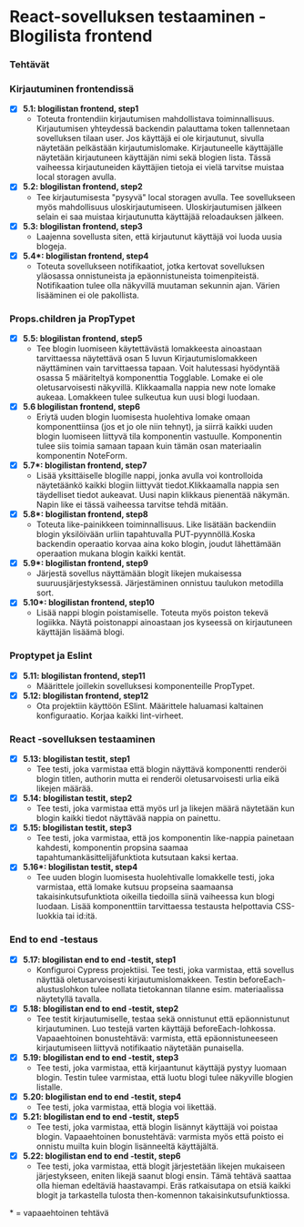 # React-sovelluksen testaaminen - Blogilista frontend

### Tehtävät

### Kirjautuminen frontendissä
* [x] **5.1: blogilistan frontend, step1**
  * Toteuta frontendiin kirjautumisen mahdollistava toiminnallisuus. Kirjautumisen yhteydessä backendin palauttama token tallennetaan sovelluksen tilaan user. Jos käyttäjä ei ole kirjautunut, sivulla näytetään pelkästään kirjautumislomake. Kirjautuneelle käyttäjälle näytetään kirjautuneen käyttäjän nimi sekä blogien lista. Tässä vaiheessa kirjautuneiden käyttäjien tietoja ei vielä tarvitse muistaa local storagen avulla.
* [x] **5.2: blogilistan frontend, step2**
  * Tee kirjautumisesta "pysyvä" local storagen avulla. Tee sovellukseen myös mahdollisuus uloskirjautumiseen. Uloskirjautumisen jälkeen selain ei saa muistaa kirjautunutta käyttäjää reloadauksen jälkeen.
* [x] **5.3: blogilistan frontend, step3**
  * Laajenna sovellusta siten, että kirjautunut käyttäjä voi luoda uusia blogeja.
* [x] **5.4\*: blogilistan frontend, step4**
  * Toteuta sovellukseen notifikaatiot, jotka kertovat sovelluksen yläosassa onnistuneista ja epäonnistuneista toimenpiteistä. Notifikaation tulee olla näkyvillä muutaman sekunnin ajan. Värien lisääminen ei ole pakollista.


### Props.children ja PropTypet
* [x] **5.5: blogilistan frontend, step5**
  * Tee blogin luomiseen käytettävästä lomakkeesta ainoastaan tarvittaessa näytettävä osan 5 luvun Kirjautumislomakkeen näyttäminen vain tarvittaessa tapaan. Voit halutessasi hyödyntää osassa 5 määriteltyä komponenttia Togglable. Lomake ei ole oletusarvoisesti näkyvillä. Klikkaamalla nappia new note lomake aukeaa. Lomakkeen tulee sulkeutua kun uusi blogi luodaan.
* [x] **5.6 blogilistan frontend, step6**
  * Eriytä uuden blogin luomisesta huolehtiva lomake omaan komponenttiinsa (jos et jo ole niin tehnyt), ja siirrä kaikki uuden blogin luomiseen liittyvä tila komponentin vastuulle. Komponentin tulee siis toimia samaan tapaan kuin tämän osan materiaalin komponentin NoteForm.
* [x] **5.7\*: blogilistan frontend, step7**
  * Lisää yksittäiselle blogille nappi, jonka avulla voi kontrolloida näytetäänkö kaikki blogiin liittyvät tiedot.Klikkaamalla nappia sen täydelliset tiedot aukeavat. Uusi napin klikkaus pienentää näkymän. Napin like ei tässä vaiheessa tarvitse tehdä mitään.
* [x] **5.8\*: blogilistan frontend, step8**
  * Toteuta like-painikkeen toiminnallisuus. Like lisätään backendiin blogin yksilöivään urliin tapahtuvalla PUT-pyynnöllä.Koska backendin operaatio korvaa aina koko blogin, joudut lähettämään operaation mukana blogin kaikki kentät.
* [x] **5.9\*: blogilistan frontend, step9**
  * Järjestä sovellus näyttämään blogit likejen mukaisessa suuruusjärjestyksessä. Järjestäminen onnistuu taulukon metodilla sort.
* [x] **5.10\*: blogilistan frontend, step10**
  * Lisää nappi blogin poistamiselle. Toteuta myös poiston tekevä logiikka. Näytä poistonappi ainoastaan jos kyseessä on kirjautuneen käyttäjän lisäämä blogi.


### Proptypet ja Eslint
* [x] **5.11: blogilistan frontend, step11**
  * Määrittele joillekin sovelluksesi komponenteille PropTypet.
* [x] **5.12: blogilistan frontend, step12**
  * Ota projektiin käyttöön ESlint. Määrittele haluamasi kaltainen konfiguraatio. Korjaa kaikki lint-virheet.


### React -sovelluksen testaaminen
* [x] **5.13: blogilistan testit, step1**
  * Tee testi, joka varmistaa että blogin näyttävä komponentti renderöi blogin titlen, authorin mutta ei renderöi oletusarvoisesti urlia eikä likejen määrää.
* [x] **5.14: blogilistan testit, step2**
  * Tee testi, joka varmistaa että myös url ja likejen määrä näytetään kun blogin kaikki tiedot näyttävää nappia on painettu.
* [x] **5.15: blogilistan testit, step3**
  * Tee testi, joka varmistaa, että jos komponentin like-nappia painetaan kahdesti, komponentin propsina saamaa tapahtumankäsittelijäfunktiota kutsutaan kaksi kertaa.
* [x] **5.16\*: blogilistan testit, step4**
  * Tee uuden blogin luomisesta huolehtivalle lomakkelle testi, joka varmistaa, että lomake kutsuu propseina saamaansa takaisinkutsufunktiota oikeilla tiedoilla siinä vaiheessa kun blogi luodaan. Lisää komponenttiin tarvittaessa testausta helpottavia CSS-luokkia tai id:itä.

### End to end -testaus
* [x] **5.17: blogilistan end to end -testit, step1**
  * Konfiguroi Cypress projektiisi. Tee testi, joka varmistaa, että sovellus näyttää oletusarvoisesti kirjautumislomakkeen. Testin beforeEach-alustuslohkon tulee nollata tietokannan tilanne esim. materiaalissa näytetyllä tavalla.
* [x] **5.18: blogilistan end to end -testit, step2**
  * Tee testit kirjautumiselle, testaa sekä onnistunut että epäonnistunut kirjautuminen. Luo testejä varten käyttäjä beforeEach-lohkossa. Vapaaehtoinen bonustehtävä: varmista, että epäonnistuneeseen kirjautumiseen liittyvä notifikaatio näytetään punaisella.
* [x] **5.19: blogilistan end to end -testit, step3**
  * Tee testi, joka varmistaa, että kirjaantunut käyttäjä pystyy luomaan blogin. Testin tulee varmistaa, että luotu blogi tulee näkyville blogien listalle.
* [x] **5.20: blogilistan end to end -testit, step4**
  * Tee testi, joka varmistaa, että blogia voi likettää.
* [x] **5.21: blogilistan end to end -testit, step5**
  * Tee testi, joka varmistaa, että blogin lisännyt käyttäjä voi poistaa blogin. Vapaaehtoinen bonustehtävä: varmista myös että poisto ei onnistu muilta kuin blogin lisänneeltä käyttäjältä.
* [x] **5.22: blogilistan end to end -testit, step6**
  * Tee testi, joka varmistaa, että blogit järjestetään likejen mukaiseen järjestykseen, eniten likejä saanut blogi ensin. Tämä tehtävä saattaa olla hieman edeltäviä haastavampi. Eräs ratkaisutapa on etsiä kaikki blogit ja tarkastella tulosta then-komennon takaisinkutsufunktiossa.

\* = vapaaehtoinen tehtävä
